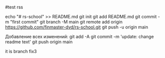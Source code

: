 #test rss

echo "# rs-school" >> README.md
git init
git add README.md
git commit -m "first commit"
git branch -M main
git remote add origin https://github.com/finmaster-dvd/rs-school.git
git push -u origin main

Добавление всех изменений:
git add -A
git commit -m 'update: change readme text'
git push origin main

it is branch fix3